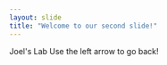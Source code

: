 ```yaml
---
layout: slide
title: "Welcome to our second slide!"
---
```

Joel's Lab
Use the left arrow to go back!

